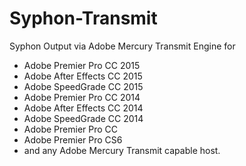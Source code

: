 # Syphon-Transmit
Syphon Output via Adobe Mercury Transmit Engine for

* Adobe Premier Pro CC 2015
* Adobe After Effects CC 2015
* Adobe SpeedGrade CC 2015
* Adobe Premier Pro CC 2014
* Adobe After Effects CC 2014
* Adobe SpeedGrade CC 2014
* Adobe Premier Pro CC
* Adobe Premier Pro CS6
* and any Adobe Mercury Transmit capable host.
